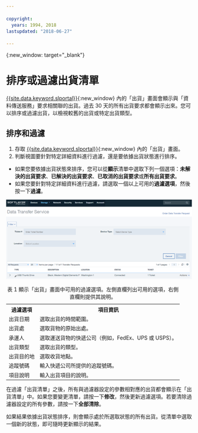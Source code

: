 ```yaml
---

copyright:
  years: 1994, 2018
lastupdated: "2018-06-27"

---
```

{:new_window: target="_blank"}

# 排序或過濾出貨清單

[{{site.data.keyword.slportal}}](https://control.softlayer.com/){:new_window} 內的「出貨」畫面會顯示與「資料傳送服務」要求相關聯的出貨。過去 30 天的所有出貨要求都會顯示出來。您可以排序或過濾出貨，以檢視較舊的出貨或特定出貨類型。 

## 排序和過濾

1. 存取 [{{site.data.keyword.slportal}}](https://control.softlayer.com/){:new_window} 內的「出貨」畫面。 
2. 判斷視圖要針對特定詳細資料進行過濾，還是要依據出貨狀態進行排序。
  - 如果您要依據出貨狀態來排序，您可以從**顯示**清單中選取下列一個選項：**未解決的出貨要求**、**已解決的出貨要求**、**已取消的出貨要求**或**所有出貨要求**。
  - 如果您要針對特定詳細資料進行過濾，請選取一個以上可用的**過濾選項**，然後按一下**過濾**。


![DTS 出貨畫面](/images/DTSShipmentScreen.PNG)

<table><caption>表 1 顯示「出貨」畫面中可用的過濾選項。左側直欄列出可用的選項，右側直欄則提供其說明。</caption>
<tr><th>過濾選項</th><th>項目資訊</th></tr>
<tr><td>出貨日期</td><td>選取出貨的時間範圍。</td></tr>
<tr><td>出貨處</td><td>選取貨物的原始出處。</td></tr>
<tr><td>承運人</td><td>選取運送貨物的快遞公司（例如，FedEx、UPS 或 USPS）。</td></tr>
<tr><td>出貨類型</td><td>選取出貨的類型。</td></tr>
<tr><td>出貨目的地</td><td>選取收貨地點。</td></tr>
<tr><td>追蹤號碼</td><td>輸入快遞公司所提供的追蹤號碼。</td></tr>
<tr><td>項目說明</td><td>輸入出貨項目的說明。</td></tr>
</table>


在過濾「出貨清單」之後，所有與過濾器設定的參數相對應的出貨都會顯示在「出貨清單」中。如果您要變更清單，請按一下**修改**，然後更新過濾選項。若要清除過濾器設定的所有參數，請按一下**全部清除**。 

如果結果依據出貨狀態排序，則會顯示處於所選取狀態的所有出貨。從清單中選取一個新的狀態，即可隨時更新顯示的結果。
